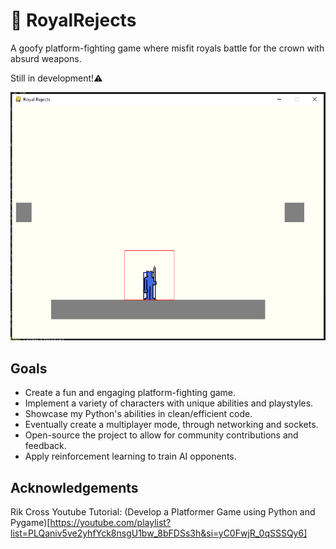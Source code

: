 # 👑 RoyalRejects
A goofy platform-fighting game where misfit royals battle for the crown with absurd weapons.

Still in development!⚠️

![Screenshot](/docs/screenshot.png)

## Goals
- Create a fun and engaging platform-fighting game.
- Implement a variety of characters with unique abilities and playstyles.
- Showcase my Python's abilities in clean/efficient code.
- Eventually create a multiplayer mode, through networking and sockets.
- Open-source the project to allow for community contributions and feedback.
- Apply reinforcement learning to train AI opponents.

## Acknowledgements
Rik Cross Youtube Tutorial: (Develop a Platformer Game using Python and Pygame)[https://youtube.com/playlist?list=PLQaniv5ve2yhfYck8nsgU1bw_8bFDSs3h&si=yC0FwjR_0qSSSQy6]


